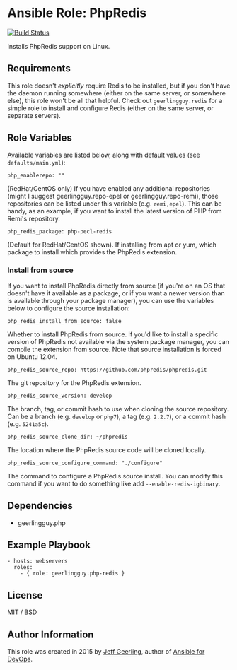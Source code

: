 # Ansible Role: PhpRedis

[![Build Status](https://travis-ci.org/geerlingguy/ansible-role-php-redis.svg?branch=master)](https://travis-ci.org/geerlingguy/ansible-role-php-redis)

Installs PhpRedis support on Linux.

## Requirements

This role doesn't *explicitly* require Redis to be installed, but if you don't have the daemon running somewhere (either on the same server, or somewhere else), this role won't be all that helpful. Check out `geerlingguy.redis` for a simple role to install and configure Redis (either on the same server, or separate servers).

## Role Variables

Available variables are listed below, along with default values (see `defaults/main.yml`):

    php_enablerepo: ""

(RedHat/CentOS only) If you have enabled any additional repositories (might I suggest geerlingguy.repo-epel or geerlingguy.repo-remi), those repositories can be listed under this variable (e.g. `remi,epel`). This can be handy, as an example, if you want to install the latest version of PHP from Remi's repository.

    php_redis_package: php-pecl-redis

(Default for RedHat/CentOS shown). If installing from apt or yum, which package to install which provides the PhpRedis extension.

### Install from source

If you want to install PhpRedis directly from source (if you're on an OS that doesn't have it available as a package, or if you want a newer version than is available through your package manager), you can use the variables below to configure the source installation:

    php_redis_install_from_source: false

Whether to install PhpRedis from source. If you'd like to install a specific version of PhpRedis not available via the system package manager, you can compile the extension from source. Note that source installation is forced on Ubuntu 12.04.

    php_redis_source_repo: https://github.com/phpredis/phpredis.git

The git repository for the PhpRedis extension.

    php_redis_source_version: develop

The branch, tag, or commit hash to use when cloning the source repository. Can be a branch (e.g. `develop` or `php7`), a tag (e.g. `2.2.7`), or a commit hash (e.g. `5241a5c`).

    php_redis_source_clone_dir: ~/phpredis

The location where the PhpRedis source code will be cloned locally.

    php_redis_source_configure_command: "./configure"

The command to configure a PhpRedis source install. You can modify this command if you want to do something like add `--enable-redis-igbinary`.

## Dependencies

  - geerlingguy.php

## Example Playbook

    - hosts: webservers
      roles:
        - { role: geerlingguy.php-redis }

## License

MIT / BSD

## Author Information

This role was created in 2015 by [Jeff Geerling](http://jeffgeerling.com/), author of [Ansible for DevOps](http://ansiblefordevops.com/).
